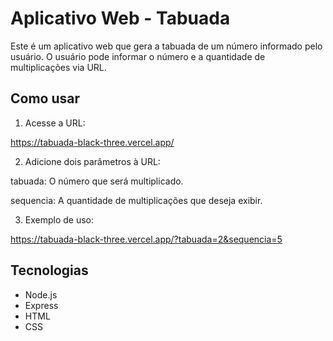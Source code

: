 # Aplicativo Web - Tabuada

Este é um aplicativo web que gera a tabuada de um número informado pelo usuário. O usuário pode informar o número e a quantidade de multiplicações via URL.


## Como usar

1. Acesse a URL:

  https://tabuada-black-three.vercel.app/

2. Adicione dois parâmetros à URL:

tabuada: O número que será multiplicado.

sequencia: A quantidade de multiplicações que deseja exibir.

3. Exemplo de uso:

  https://tabuada-black-three.vercel.app/?tabuada=2&sequencia=5


## Tecnologias

- Node.js
- Express
- HTML
- CSS
